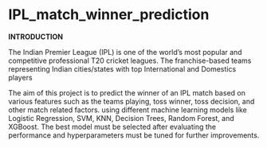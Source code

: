 # IPL_match_winner_prediction

**INTRODUCTION**

The Indian Premier League (IPL) is one of the world’s most popular and competitive professional T20 cricket leagues. The franchise-based teams representing Indian cities/states with top International and Domestics players

The aim of this project is to predict the winner of an IPL match based on various features such as the teams playing, toss winner, toss decision, and other match    related factors.
using different machine learning models like Logistic Regression, SVM, KNN, Decision Trees, Random Forest, and XGBoost.
The best model must be selected after evaluating the performance and hyperparameters must be tuned for further improvements.
